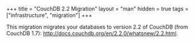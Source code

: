 +++
title = "CouchDB 2.2 Migration"
layout = "man"
hidden = true
tags = ["infrastructure", "migration"]
+++

This migration migrates your databases to version 2.2 of CouchDB (from CouchDB 1.7): http://docs.couchdb.org/en/2.2.0/whatsnew/2.2.html.
